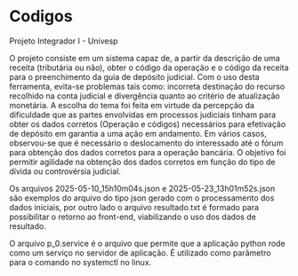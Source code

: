 # Codigos
Projeto Integrador I - Univesp

O projeto consiste em um sistema capaz de, a partir da descrição de uma receita (tributária ou não), obter o código da operação e o código da receita para o preenchimento da guia de depósito judicial.
Com o uso desta ferramenta, evita-se problemas tais como: incorreta destinação do recurso recolhido na conta judicial e divergência quanto ao critério de atualização monetária.
A escolha do tema foi feita em virtude da percepção da dificuldade que as partes envolvidas em processos judiciais tinham para obter os dados corretos (Operação e códigos) necessários para efetivação de depósito  em garantia a uma ação em andamento.
Em vários casos, observou-se que é necessário o deslocamento do interessado até o fórum para obtenção dos dados corretos para a operação bancária.
O objetivo foi  permitir agilidade na obtenção dos dados corretos em função do tipo de dívida ou controvérsia judicial.

Os arquivos 2025-05-10_15h10m04s.json e 2025-05-23_13h01m52s.json são exemplos do arquivo do tipo json gerado com o processamento dos dados iniciais, por outro lado o arquivo resultado.txt é formado para possibilitar o retorno ao front-end, viabilizando o uso dos dados de resultado.

O arquivo p_0.service é o arquivo que permite que a aplicação python rode como um serviço no servidor de aplicação. É utilizado como parâmetro para o comando no systemctl no linux.


